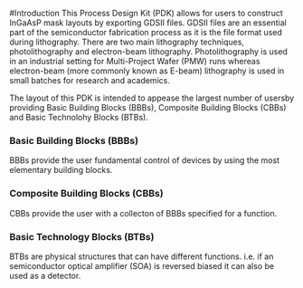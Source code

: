 
#Introduction
This Process Design Kit (PDK) allows for users to construct InGaAsP mask layouts by exporting GDSII files. GDSII files are an essential part of the semiconductor fabrication process as it is the file format used during lithography. There are two main lithography techniques, photolithography and electron-beam lithography. Photolithography is used in an industrial setting for Multi-Project Wafer (PMW) runs whereas electron-beam (more commonly known as E-beam) lithography is used in small batches for research and academics.

The layout of this PDK is intended to appease the largest number of usersby providing Basic Building Blocks (BBBs), Composite Building Blocks (CBBs) and Basic Technolohy Blocks (BTBs). 

### Basic Building Blocks (BBBs)
BBBs provide the user fundamental control of devices by using the most elementary building blocks.

### Composite Building Blocks (CBBs)
CBBs provide the user with a collecton of BBBs specified for a function. 

### Basic Technology Blocks (BTBs)
BTBs are physical structures that can have different functions. i.e. if an semiconductor optical amplifier (SOA) is reversed biased it can also be used as a detector. 
